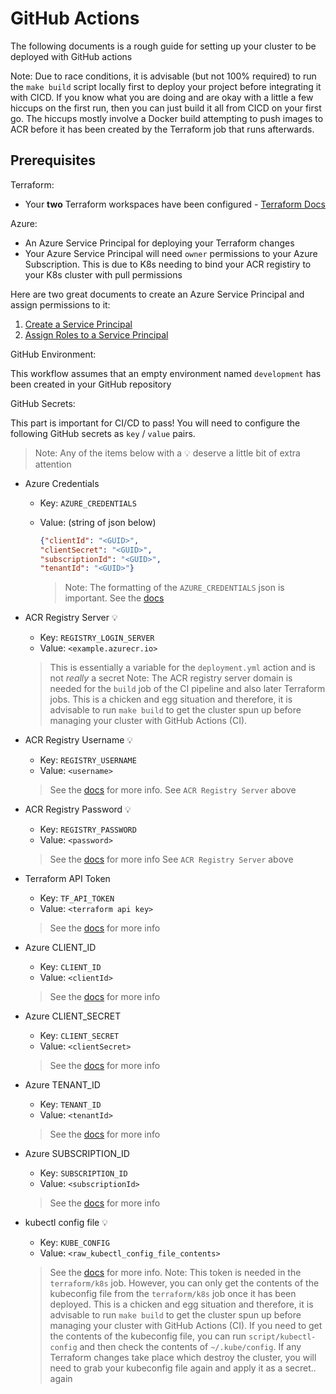 # GitHub Actions

The following documents is a rough guide for setting up your cluster to be deployed with GitHub actions

Note: Due to race conditions, it is advisable (but not 100% required) to run the `make build` script locally first to deploy your project before integrating it with CICD. If you know what you are doing and are okay with a little a few hiccups on the first run, then you can just build it all from CICD on your first go. The hiccups mostly involve a Docker build attempting to push images to ACR before it has been created by the Terraform job that runs afterwards.

## Prerequisites

Terraform:

- Your **two** Terraform workspaces have been configured - [Terraform Docs](terraform-cloud.md)

Azure:

- An Azure Service Principal for deploying your Terraform changes
- Your Azure Service Principal will need `owner` permissions to your Azure Subscription. This is due to K8s needing to bind your ACR registiry to your K8s cluster with pull permissions

Here are two great documents to create an Azure Service Principal and assign permissions to it:

1. [Create a Service Principal](https://docs.microsoft.com/en-us/azure/active-directory/develop/howto-create-service-principal-portal)
1. [Assign Roles to a Service Principal](https://docs.microsoft.com/en-us/azure/role-based-access-control/role-assignments-portal?tabs=current)

GitHub Environment:

This workflow assumes that an empty environment named `development` has been created in your GitHub repository

GitHub Secrets:

This part is important for CI/CD to pass! You will need to configure the following GitHub secrets as `key` / `value` pairs.

> Note: Any of the items below with a 💡 deserve a little bit of extra attention

- Azure Credentials
  - Key: `AZURE_CREDENTIALS`
  - Value: (string of json below)

    ```json
    {"clientId": "<GUID>",
    "clientSecret": "<GUID>",
    "subscriptionId": "<GUID>",
    "tenantId": "<GUID>"}
    ```

    > Note: The formatting of the `AZURE_CREDENTIALS` json is important. See the [docs](https://github.com/marketplace/actions/azure-login)

- ACR Registry Server 💡
  - Key: `REGISTRY_LOGIN_SERVER`
  - Value: `<example.azurecr.io>`

  > This is essentially a variable for the `deployment.yml` action and is not *really* a secret
  > Note: The ACR registry server domain is needed for the `build` job of the CI pipeline and also later Terraform jobs. This is a chicken and egg situation and therefore, it is advisable to run `make build` to get the cluster spun up before managing your cluster with GitHub Actions (CI).

- ACR Registry Username 💡
  - Key: `REGISTRY_USERNAME`
  - Value: `<username>`

  > See the [docs](https://github.com/marketplace/actions/azure-container-registry-login) for more info.
  > See `ACR Registry Server` above

- ACR Registry Password 💡
  - Key: `REGISTRY_PASSWORD`
  - Value: `<password>`

  > See the [docs](https://github.com/marketplace/actions/azure-container-registry-login) for more info
  > See `ACR Registry Server` above

- Terraform API Token
  - Key: `TF_API_TOKEN`
  - Value: `<terraform api key>`

  > See the [docs](https://www.terraform.io/docs/cloud/users-teams-organizations/api-tokens.html) for more info

- Azure CLIENT_ID
  - Key: `CLIENT_ID`
  - Value: `<clientId>`

  > See the [docs](https://registry.terraform.io/providers/hashicorp/azurerm/latest/docs/guides/azure_cli) for more info

- Azure CLIENT_SECRET
  - Key: `CLIENT_SECRET`
  - Value: `<clientSecret>`

  > See the [docs](https://registry.terraform.io/providers/hashicorp/azurerm/latest/docs/guides/azure_cli) for more info

- Azure TENANT_ID
  - Key: `TENANT_ID`
  - Value: `<tenantId>`

  > See the [docs](https://registry.terraform.io/providers/hashicorp/azurerm/latest/docs/guides/azure_cli) for more info

- Azure SUBSCRIPTION_ID
  - Key: `SUBSCRIPTION_ID`
  - Value: `<subscriptionId>`

  > See the [docs](https://registry.terraform.io/providers/hashicorp/azurerm/latest/docs/guides/azure_cli) for more info

- kubectl config file 💡
  - Key: `KUBE_CONFIG`
  - Value: `<raw_kubectl_config_file_contents>`

  > See the [docs](https://github.com/marketplace/actions/kubernetes-set-context) for more info. Note: This token is needed in the `terraform/k8s` job. However, you can only get the contents of the kubeconfig file from the `terraform/k8s` job once it has been deployed. This is a chicken and egg situation and therefore, it is advisable to run `make build` to get the cluster spun up before managing your cluster with GitHub Actions (CI). If you need to get the contents of the kubeconfig file, you can run `script/kubectl-config` and then check the contents of `~/.kube/config`. If any Terraform changes take place which destroy the cluster, you will need to grab your kubeconfig file again and apply it as a secret.. again

